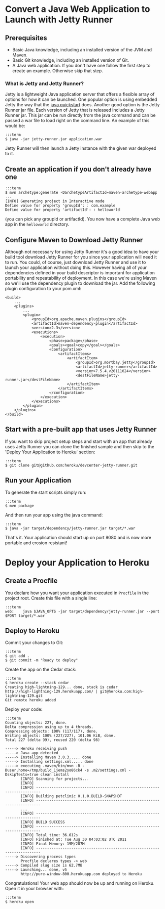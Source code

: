 # Convert a Java Web Application to Launch with Jetty Runner

## Prerequisites

* Basic Java knowledge, including an installed version of the JVM and Maven.
* Basic Git knowledge, including an installed version of Git.
* A Java web application. If you don't have one follow the first step to create an example. Otherwise skip that step.

### What is Jetty and Jetty Runner?
Jetty is a lightweight Java application server that offers a flexible array of options for how it can be launched. One popular option is using embedded Jetty the way that the [java quickstart](http://devcenter.heroku.com/java) does. Another good option is the Jetty Runner jar file. Each version of Jetty that is released includes a Jetty Runner jar. This jar can be run directly from the java command and can be passed a war file to load right on the command line. An example of this would be:

    :::term
    $ java -jar jetty-runner.jar application.war

Jetty Runner will then launch a Jetty instance with the given war deployed to it.

## Create an application if you don't already have one

    :::term
    $ mvn archetype:generate -DarchetypeArtifactId=maven-archetype-webapp
    ...
    [INFO] Generating project in Interactive mode
    Define value for property 'groupId': : com.example
    Define value for property 'artifactId': : helloworld
    
(you can pick any groupId or artifactId). You now have a complete Java web app in the `helloworld` directory.

## Configure Maven to Download Jetty Runner

Although not necessary for using Jetty Runner it's a good idea to have your build tool download Jetty Runner for you since your application will need it to run. You could, of course, just download Jetty Runner and use it to launch your application without doing this. However having all of your dependencies defined in your build descriptor is important for application portability and repeatability of deployment. In this case we're using Maven so we'll use the dependency plugin to download the jar. Add the following plugin configuration to your pom.xml:

    <build>
        ...
        <plugins>
            ...    
            <plugin>
                <groupId>org.apache.maven.plugins</groupId>
                <artifactId>maven-dependency-plugin</artifactId>
                <version>2.3</version>
                <executions>
                    <execution>
                        <phase>package</phase>
                        <goals><goal>copy</goal></goals>
                        <configuration>
                            <artifactItems>
                                <artifactItem>
                                    <groupId>org.mortbay.jetty</groupId>
                                    <artifactId>jetty-runner</artifactId>
                                    <version>7.5.4.v20111024</version>
                                    <destFileName>jetty-runner.jar</destFileName>
                                </artifactItem>
                            </artifactItems>
                        </configuration>
                    </execution>
                </executions>
            </plugin>
        </plugins>
    </build>

## Start with a pre-built app that uses Jetty Runner

If you want to skip project setup  steps and start with an app that already uses Jetty Runner you can clone the finished sample and then skip to the 'Deploy Your Application to Heroku' section:

    :::term
    $ git clone git@github.com:heroku/devcenter-jetty-runner.git

 
## Run your Application

To generate the start scripts simply run:

    :::term
    $ mvn package

And then run your app using the java command:

    :::term
    $ java -jar target/dependency/jetty-runner.jar target/*.war

That's it. Your application should start up on port 8080 and is now more portable and erosion resistant!

# Deploy your Application to Heroku

## Create a Procfile

You declare how you want your application executed in `Procfile` in the project root. Create this file with a single line:

    :::term
    web:    java $JAVA_OPTS -jar target/dependency/jetty-runner.jar --port $PORT target/*.war

## Deploy to Heroku

Commit your changes to Git:

    :::term
    $ git add .
    $ git commit -m "Ready to deploy"

Create the app on the Cedar stack:

    :::term
    $ heroku create --stack cedar
    Creating high-lightning-129... done, stack is cedar
    http://high-lightning-129.herokuapp.com/ | git@heroku.com:high-lightning-129.git
    Git remote heroku added

Deploy your code:

    :::term
    Counting objects: 227, done.
    Delta compression using up to 4 threads.
    Compressing objects: 100% (117/117), done.
    Writing objects: 100% (227/227), 101.06 KiB, done.
    Total 227 (delta 99), reused 220 (delta 98)

    -----> Heroku receiving push
    -----> Java app detected
    -----> Installing Maven 3.0.3..... done
    -----> Installing settings.xml..... done
    -----> executing .maven/bin/mvn -B -Duser.home=/tmp/build_1jems2so86ck4 -s .m2/settings.xml -DskipTests=true clean install
           [INFO] Scanning for projects...
           [INFO]                                                                         
           [INFO] ------------------------------------------------------------------------
           [INFO] Building petclinic 0.1.0.BUILD-SNAPSHOT
           [INFO] ------------------------------------------------------------------------
           ...
           [INFO] ------------------------------------------------------------------------
           [INFO] BUILD SUCCESS
           [INFO] ------------------------------------------------------------------------
           [INFO] Total time: 36.612s
           [INFO] Finished at: Tue Aug 30 04:03:02 UTC 2011
           [INFO] Final Memory: 19M/287M
           [INFO] ------------------------------------------------------------------------
    -----> Discovering process types
           Procfile declares types -> web
    -----> Compiled slug size is 62.7MB
    -----> Launching... done, v5
           http://pure-window-800.herokuapp.com deployed to Heroku

Congratulations! Your web app should now be up and running on Heroku. Open it in your browser with:

    :::term  
    $ heroku open
